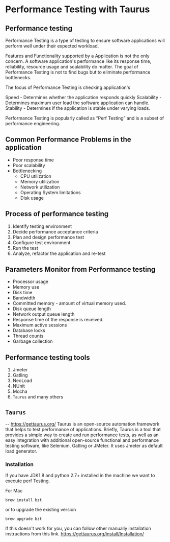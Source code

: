 # Performance Testing with Taurus

## Performance testing
Performance Testing is a type of testing to ensure software applications will perform well under their expected workload.

Features and Functionality supported by a Application is not the only concern. A software application's performance like its response time, reliability, resource usage and scalability do matter. The goal of Performance Testing is not to find bugs but to eliminate performance bottlenecks.

The focus of Performance Testing is checking application's

Speed - Determines whether the application responds quickly
Scalability - Determines maximum user load the software application can handle.
Stability - Determines if the application is stable under varying loads.

Performance Testing is popularly called as “Perf Testing” and is a subset of performance engineering.

## Common Performance Problems in the application
- Poor response time 
- Poor scalability
- Bottlenecking 
  - CPU utilization
  - Memory utilization
  - Network utilization
  - Operating System limitations
  - Disk usage
   
## Process of performance testing
1. Identify testing environment
1. Decide performance acceptance criteria
1. Plan and design performance test
1. Configure test environment
1. Run the test
1. Analyze, refactor the application and re-test

## Parameters Monitor from Performance testing

- Processor usage 
- Memory use 
- Disk time 
- Bandwidth 
- Committed memory - amount of virtual memory used.
- Disk queue length 
- Network output queue length 
- Response time of the response is received.
- Maximum active sessions 
- Database locks 
- Thread counts 
- Garbage collection 

## Performance testing tools
1. Jmeter
1. Gatling
1. NeoLoad
1. NUnit
1. Mocha
1. `Taurus` and many others

## `Taurus`
-- https://gettaurus.org/
Taurus is an open-source automation framework that helps to test performance of applications. Briefly, Taurus is a tool that provides a simple way to create and run performance tests, as well as an easy integration with additional open-source functional and performance testing software, like Selenium, Gatling or JMeter. It uses Jmeter as default load generator.

### Installation
If you have JDK1.8 and python 2.7+ installed in the machine we want to execute perf Testing. 

For Mac
``````
brew install bzt
``````
or to upgrade the existing version 
``````
brew upgrade bzt
``````
If this doesn't work for you, you can follow other manually installation instructions from this link. https://gettaurus.org/install/Installation/
